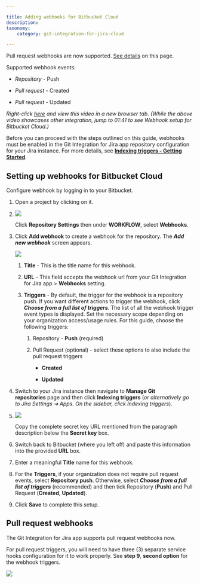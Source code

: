 ```yaml
---

title: Adding webhooks for Bitbucket Cloud
description:
taxonomy:
    category: git-integration-for-jira-cloud

---
```

Pull request webhooks are now supported. [See details](/git-integration-for-jira-cloud/adding-webhooks-for-bitbucket-cloud-gij-cloud) on this page.

Supported webhook events:

*   _Repository_ - Push

*   _Pull request -_ Created

*   _Pull request_ - Updated


_Right-click_ [_here_](https://bigbrassband.wistia.com/medias/7tt09xc1my) _and view this video in a new browser tab._
_(While the above video showcases other integration, jump to 01:41 to see Webhook setup for Bitbucket Cloud.)_

Before you can proceed with the steps outlined on this guide, webhooks must be enabled in the Git Integration for Jira app repository configuration for your Jira instance. For more details, see [**Indexing triggers - Getting Started**](https://bigbrassband.atlassian.net/git-integration-for-jira-cloud/Webhooks).

## Setting up webhooks for Bitbucket Cloud

Configure webhook by logging in to your Bitbucket.

1.  Open a project by clicking on it.

2.  ![](https://bigbrassband.atlassian.net/wiki/download/thumbnails/467271681/webhooks-bitbucket-add-shooks(c).png?version=1&modificationDate=1588130532215&cacheVersion=1&api=v2&width=408&height=329)

    Click **Repository Settings** then under **WORKFLOW**, select **Webhooks**.

3.  Click **Add webhook** to create a webhook for the repository. The _**Add new webhook**_ screen appears.

    ![](https://bigbrassband.atlassian.net/wiki/download/thumbnails/467271681/webhooks-add-new-whook-bitbucket-dlg(w).png?version=1&modificationDate=1588130531394&cacheVersion=1&api=v2&width=578&height=759)
    1.  **Title** - This is the title name for this webhook.

    2.  **URL** - This field accepts the webhook url from your Git Integration for Jira app > **Webhooks** setting.

    3.  **Triggers** - By default, the trigger for the webhook is a repository push. If you want different actions to trigger the webhook, click _**Choose from a full list of triggers**_. The list of all the webhook trigger event types is displayed.
        Set the necessary scope depending on your organization access/usage rules. For this guide, choose the following triggers:

        1.  Repository - **Push** (required)

        2.  Pull Request (optional) - select these options to also include the pull request triggers

            *   **Created**

            *   **Updated**

4.  Switch to your Jira instance then navigate to **Manage Git repositories** page and then click **Indexing triggers** (_or alternatively go to Jira Settings ➜ Apps. On the sidebar, click Indexing triggers_).

5.  ![](https://bigbrassband.atlassian.net/wiki/download/thumbnails/467271681/jira-cloud-webhook-url-loc(c1).png?version=1&modificationDate=1617191745969&cacheVersion=1&api=v2&width=646&height=430)

    Copy the complete secret key URL mentioned from the paragraph description below the **Secret key** box.

6.  Switch back to Bitbucket (where you left off) and paste this information into the provided **URL** box.

7.  Enter a meaningful **Title** name for this webhook.

8.  For the **Triggers**, if your organization does not require pull request events, select **Repository push**. Otherwise, select _**Choose from a full list of triggers**_ (recommended) and then tick Repository (**Push**) and Pull Request (**Created**, **Updated**).

9.  Click **Save** to complete this setup.


## Pull request webhooks

The Git Integration for Jira app supports pull request webhooks now.

For pull request triggers, you will need to have three (3) separate service hooks configuration for it to work properly. See **step 9**, **second option** for the webhook triggers.

![](https://bigbrassband.atlassian.net/wiki/download/thumbnails/467271681/webhooks-bitbucket-sample.png?version=1&modificationDate=1588130531945&cacheVersion=1&api=v2&width=680&height=195)